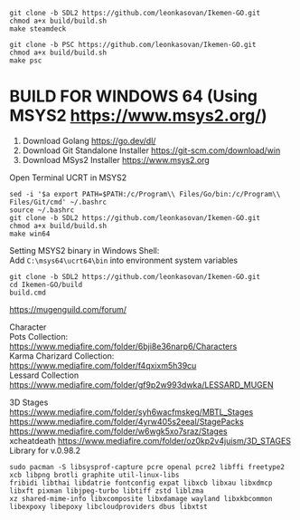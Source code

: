 ```
git clone -b SDL2 https://github.com/leonkasovan/Ikemen-GO.git
chmod a+x build/build.sh
make steamdeck

git clone -b PSC https://github.com/leonkasovan/Ikemen-GO.git
chmod a+x build/build.sh
make psc
```

# BUILD FOR WINDOWS 64 (Using MSYS2 https://www.msys2.org/)  
1. Download Golang https://go.dev/dl/
2. Download Git Standalone Installer https://git-scm.com/download/win
3. Download MSys2 Installer https://www.msys2.org

Open Terminal UCRT in MSYS2  
```
sed -i '$a export PATH=$PATH:/c/Program\\ Files/Go/bin:/c/Program\\ Files/Git/cmd' ~/.bashrc
source ~/.bashrc
git clone -b SDL2 https://github.com/leonkasovan/Ikemen-GO.git
chmod a+x build/build.sh
make win64
```

Setting MSYS2 binary in Windows Shell:  
Add `C:\msys64\ucrt64\bin` into environment system variables  
```
git clone -b SDL2 https://github.com/leonkasovan/Ikemen-GO.git
cd Ikemen-GO/build
build.cmd
```

https://mugenguild.com/forum/  

Character  
Pots Collection: https://www.mediafire.com/folder/6bji8e36narp6/Characters  
Karma Charizard Collection: https://www.mediafire.com/folder/f4qxixm5h39cu  
Lessard Collection https://www.mediafire.com/folder/gf9p2w993dwka/LESSARD_MUGEN

3D Stages  
https://www.mediafire.com/folder/syh6wacfmskeg/MBTL_Stages  
https://www.mediafire.com/folder/4yrw405s2eeal/StagePacks  
https://www.mediafire.com/folder/w6wgk5xo7sraz/Stages  
xcheatdeath https://www.mediafire.com/folder/oz0kp2v4juism/3D_STAGES  
Library for v.0.98.2
```
sudo pacman -S libsysprof-capture pcre openal pcre2 libffi freetype2 xcb libpng brotli graphite util-linux-libs
fribidi libthai libdatrie fontconfig expat libxcb libxau libxdmcp libxft pixman libjpeg-turbo libtiff zstd liblzma
xz shared-mime-info libxcomposite libxdamage wayland libxkbcommon libexpoxy libepoxy libcloudproviders dbus libxtst
```
